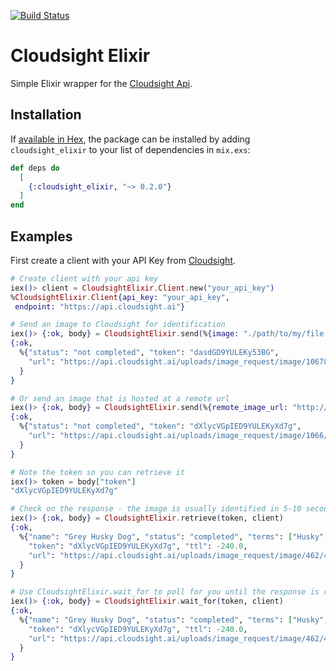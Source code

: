 [![Build Status](https://travis-ci.org/cloudsight/cloudsight_elixir.svg?branch=master)](https://travis-ci.org/cloudsight/cloudsight_elixir)

# Cloudsight Elixir

Simple Elixir wrapper for the [Cloudsight Api](https://cloudsight.readme.io/reference).


## Installation

If [available in Hex](https://hex.pm/docs/publish), the package can be installed
by adding `cloudsight_elixir` to your list of dependencies in `mix.exs`:

```elixir
def deps do
  [
    {:cloudsight_elixir, "~> 0.2.0"}
  ]
end
```

## Examples

First create a client with your API Key from [Cloudsight](https://cloudsight.ai).

```elixir
# Create client with your api key
iex()> client = CloudsightElixir.Client.new("your_api_key")
%CloudsightElixir.Client{api_key: "your_api_key",
 endpoint: "https://api.cloudsight.ai"}

# Send an image to Cloudsight for identification
iex()> {:ok, body} = CloudsightElixir.send(%{image: "./path/to/my/file.png", locale: "en"}, client)
{:ok,
  %{"status": "not completed", "token": "dasdGD9YULEKy53BG",
    "url": "https://api.cloudsight.ai/uploads/image_request/image/10678/file.png"
  }
}

# Or send an image that is hosted at a remote url
iex()> {:ok, body} = CloudsightElixir.send(%{remote_image_url: "http://sample.com/husky.jpg", locale: "en"}, client)
{:ok,
  %{"status": "not completed", "token": "dXlycVGpIED9YULEKyXd7g",
    "url": "https://api.cloudsight.ai/uploads/image_request/image/1066/husky.jpg"
  }
}

# Note the token so you can retrieve it
iex()> token = body["token"]
"dXlycVGpIED9YULEKyXd7g"

# Check on the response - the image is usually identified in 5-10 seconds
iex()> {:ok, body} = CloudsightElixir.retrieve(token, client)
{:ok,
  %{"name": "Grey Husky Dog", "status": "completed", "terms": ["Husky", "Dog"],
    "token": "dXlycVGpIED9YULEKyXd7g", "ttl": -240.0,
    "url": "https://api.cloudsight.ai/uploads/image_request/image/462/462197/462197426/training_image_placeholder.gif"
  }
}

# Use CloudsightElixir.wait_for to poll for you until the response is ready - defaults to timing out after 20 seconds
iex()> {:ok, body} = CloudsightElixir.wait_for(token, client)
{:ok,
  %{"name": "Grey Husky Dog", "status": "completed", "terms": ["Husky", "Dog"],
    "token": "dXlycVGpIED9YULEKyXd7g", "ttl": -240.0,
    "url": "https://api.cloudsight.ai/uploads/image_request/image/462/462197/462197426/training_image_placeholder.gif"
  }
}
```
